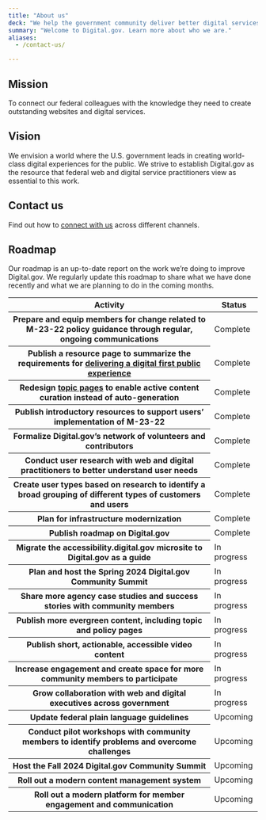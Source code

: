 ```yaml
---
title: "About us"
deck: "We help the government community deliver better digital services."
summary: "Welcome to Digital.gov. Learn more about who we are."
aliases:
  - /contact-us/

---
```


## Mission

To connect our federal colleagues with the knowledge they need to create outstanding websites and digital services.

## Vision

We envision a world where the U.S. government leads in creating world-class digital experiences for the public. We strive to establish Digital.gov as the resource that federal web and digital service practitioners view as essential to this work.

## Contact us

Find out how to [connect with us](https://digital.gov/about/contact/) across different channels.

## Roadmap

Our roadmap is an up-to-date report on the work we’re doing to improve Digital.gov. We regularly update this roadmap to share what we have done recently and what we are planning to do in the coming months.

<table class="usa-table usa-table--striped usa-table--borderless">
  <thead>
    <tr>
      <th scope="col">Activity</th>
      <th scope="col">Status</th>
    </tr>
  </thead>
  <tbody>
    <tr>
      <th scope="row">Prepare and equip members for change related to M-23-22 policy guidance through regular, ongoing communications</th>
      <td>Complete</td>
    </tr>
    <tr>
      <th scope="row">Publish a resource page to summarize the requirements for <a href="https://digital.gov/resources/delivering-digital-first-public-experience/">delivering a digital first public experience</a></th>
      <td>Complete</td>
    </tr>
    <tr>
      <th scope="row">Redesign <a href="https://digital.gov/topics/">topic pages</a> to enable active content curation instead of auto-generation</th>
      <td>Complete</td>
    </tr>
    <tr>
      <th scope="row">Publish introductory resources to support users’ implementation of M-23-22</th>
      <td>Complete</td>
    </tr>
    <tr>
      <th scope="row">Formalize Digital.gov’s network of volunteers and contributors</th>
      <td>Complete</td>
    </tr>
    <tr>
      <th scope="row">Conduct user research with web and digital practitioners to better understand user needs</th>
      <td>Complete</td>
    </tr>
    <tr>
      <th scope="row">Create user types based on research to identify a broad grouping of different types of customers and users</th>
      <td>Complete</td>
    </tr>
    <tr>
      <th scope="row">Plan for infrastructure modernization</th>
      <td>Complete</td>
    </tr>
    <tr>
      <th scope="row">Publish roadmap on Digital.gov</th>
      <td>Complete</td>
    </tr>
    <tr>
      <th scope="row">Migrate the accessibility.digital.gov microsite to Digital.gov as a guide</th>
      <td>In progress</td>
    </tr>
    <tr>
      <th scope="row">Plan and host the Spring 2024 Digital.gov Community Summit</th>
      <td>In progress</td>
    </tr>
    <tr>
      <th scope="row">Share more agency case studies and success stories with community members</th>
      <td>In progress</td>
    </tr>
    <tr>
      <th scope="row">Publish more evergreen content, including topic and policy pages</th>
      <td>In progress</td>
    </tr>
    <tr>
      <th scope="row">Publish short, actionable, accessible video content</th>
      <td>In progress</td>
    </tr>
    <tr>
      <th scope="row">Increase engagement and create space for more community members to participate</th>
      <td>In progress</td>
    </tr>
    <tr>
      <th scope="row">Grow collaboration with web and digital executives across government</th>
      <td>In progress</td>
    </tr>
    <tr>
      <th scope="row">Update federal plain language guidelines</th>
      <td>Upcoming</td>
    </tr>
    <tr>
      <th scope="row">Conduct pilot workshops with community members to identify problems and overcome challenges</th>
      <td>Upcoming</td>
    </tr>
    <tr>
      <th scope="row">Host the Fall 2024 Digital.gov Community Summit</th>
      <td>Upcoming</td>
    </tr>
    <tr>
      <th scope="row">Roll out a modern content management system</th>
      <td>Upcoming</td>
    </tr>
    <tr>
      <th scope="row">Roll out a modern platform for member engagement and communication</th>
      <td>Upcoming</td>
    </tr>
  </tbody>
</table>
